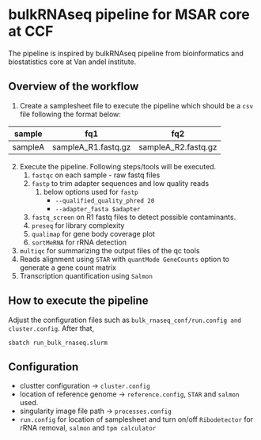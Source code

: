 # bulkRNAseq pipeline for MSAR core at CCF
The pipeline is inspired by bulkRNAseq pipeline from bioinformatics and biostatistics core at Van andel institute.
## Overview of the workflow

1. Create a samplesheet file to execute the pipeline which should be a `csv` file following the format below:

| sample  | fq1                 | fq2                 |
| ------- | ------------------- | ------------------- |
| sampleA | sampleA_R1.fastq.gz | sampleA_R2.fastq.gz |

2. Execute the pipeline. Following steps/tools will be executed.
   1. `fastqc` on each sample - raw fastq files
   2. `fastp` to trim adapter sequences and low quality reads
      1. below options used for `fastp`
         - `--qualified_quality_phred 20`
         - `--adapter_fasta $adapter`
   3. `fastq_screen` on R1 fastq files to detect possible contaminants.
   4. `preseq` for library complexity
   5. `qualimap` for gene body coverage plot
   6. `sortMeRNA` for rRNA detection
3. `multiqc` for summarizing the output files of the qc tools
4. Reads alignment using `STAR` with `quantMode GeneCounts` option to generate a gene count matrix
5. Transcription quantification using `Salmon`

## How to execute the pipeline
Adjust the configuration files such as `bulk_rnaseq_conf/run.config and cluster.config`. After that,
```
sbatch run_bulk_rnaseq.slurm
```

## Configuration

- clustter configuration -> `cluster.config`
- location of reference genome -> `reference.config`, `STAR` and `salmon` used.
- singularity image file path -> `processes.config`
- `run.config` for location of samplesheet and turn on/off `Ribodetector` for rRNA removal, `salmon` and `tpm calculator`